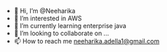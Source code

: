 - 👋 Hi, I’m @Neeharika
- 👀 I’m interested in AWS
- 🌱 I’m currently learning enterprise java
- 💞️ I’m looking to collaborate on ...
- 📫 How to reach me neeharika.adella1@gmail.com

<!---
Neeha19/Neeha19 is a ✨ special ✨ repository because its `README.md` (this file) appears on your GitHub profile.
You can click the Preview link to take a look at your changes.
--->

